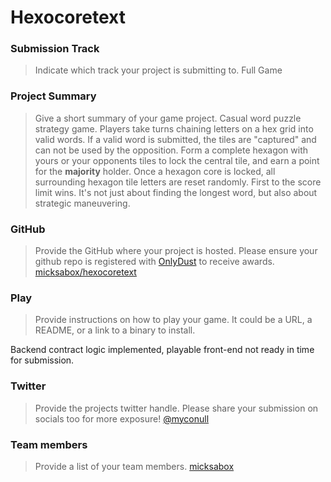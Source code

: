 # Hexocoretext

### Submission Track
> Indicate which track your project is submitting to.
Full Game

### Project Summary
> Give a short summary of your game project.
Casual word puzzle strategy game. Players take turns chaining letters on a hex grid into valid words. If a valid word is submitted, the tiles are "captured" and can not be used by the opposition. Form a complete hexagon with yours or your opponents tiles to lock the central tile, and earn a point for the **majority** holder. Once a hexagon core is locked, all surrounding hexagon tile letters are reset randomly. First to the score limit wins. It's not just about finding the longest word, but also about strategic maneuvering.

### GitHub
> Provide the GitHub where your project is hosted. Please ensure your github repo is registered with [OnlyDust](https://app.onlydust.com/p/create) to receive awards.
[micksabox/hexocoretext](https://github.com/micksabox/hexocoretext)

### Play
> Provide instructions on how to play your game. It could be a URL, a README, or a link to a binary to install.

Backend contract logic implemented, playable front-end not ready in time for submission.

### Twitter
> Provide the projects twitter handle. Please share your submission on socials too for more exposure!
[@myconull](https://x.com/myconull)

### Team members
> Provide a list of your team members.
[micksabox](https://github.com/micksabox)
